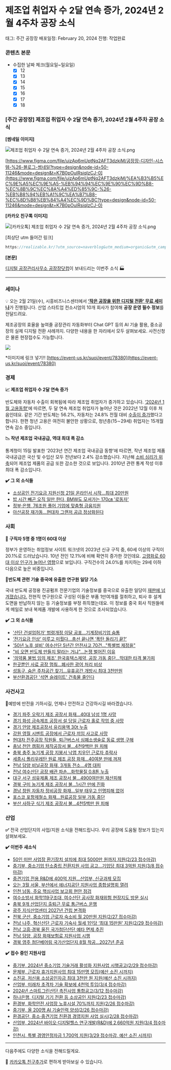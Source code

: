 # 제조업 취업자 수 2달 연속 증가, 2024년 2월 4주차 공장 소식

태그: 주간 공장장
배포일정: February 20, 2024
진행: 작업완료

### 콘텐츠 본문

- 수집한 날짜 체크(월요일~일요일)
    - [x]  12
    - [x]  13
    - [x]  14
    - [x]  15
    - [x]  16
    - [x]  17
    - [x]  18

### **[주간 공장장] 제조업 취업자 수 2달 연속 증가, 2024년 2월 4주차 공장 소식**

**[썸네일 이미지]**

![제조업 취업자 수 2달 연속 증가, 2024년 2월 4주차 공장 소식.png](%25E1%2584%258C%25E1%2585%25A6%25E1%2584%258C%25E1%2585%25A9%25E1%2584%258B%25E1%2585%25A5%25E1%2586%25B8_%25E1%2584%258E%25E1%2585%25B1%25E1%2584%258B%25E1%2585%25A5%25E1%2586%25B8%25E1%2584%258C%25E1%2585%25A1_%25E1%2584%2589%25E1%2585%25AE_2%25E1%2584%2583%25E1%2585%25A1%25E1%2586%25AF_%25E1%2584%258B%25E1%2585%25A7%25E1%2586%25AB%25E1%2584%2589%25E1%2585%25A9%25E1%2586%25A8_%25E1%2584%258C%25E1%2585%25B3%25E1%2586%25BC%25E1%2584%2580%25E1%2585%25A1_2024%25E1%2584%2582%25E1%2585%25A7%25E1%2586%25AB_2%25E1%2584%258B%25E1%2585%25AF%25E1%2586%25AF_4%25E1%2584%258C%25E1%2585%25AE%25E1%2584%258E%25E1%2585%25A1_%25E1%2584%2580%25E1%2585%25A9%25E1%2586%25BC%25E1%2584%258C%25E1%2585%25A1%25E1%2586%25BC_%25E1%2584%2589%25E1%2585%25A9%25E1%2584%2589%25E1%2585%25B5%25E1%2586%25A8.png)

[https://www.figma.com/file/uizAp6mUptNq2AFT3dzkiM/공장장-디자인-시스템-%26-블로그-썸네일?type=design&node-id=50-11246&mode=design&t=K7B0pOuIRsiqIzCJ-0](https://www.figma.com/file/uizAp6mUptNq2AFT3dzkiM/%EA%B3%B5%EC%9E%A5%EC%9E%A5-%EB%94%94%EC%9E%90%EC%9D%B8-%EC%8B%9C%EC%8A%A4%ED%85%9C-%26-%EB%B8%94%EB%A1%9C%EA%B7%B8-%EC%8D%B8%EB%84%A4%EC%9D%BC?type=design&node-id=50-11246&mode=design&t=K7B0pOuIRsiqIzCJ-0)

**[카카오 친구톡 이미지]**

![[카카오톡] 제조업 취업자 수 2달 연속 증가, 2024년 2월 4주차 공장 소식.png](%25E1%2584%258F%25E1%2585%25A1%25E1%2584%258F%25E1%2585%25A1%25E1%2584%258B%25E1%2585%25A9%25E1%2584%2590%25E1%2585%25A9%25E1%2586%25A8_%25E1%2584%258C%25E1%2585%25A6%25E1%2584%258C%25E1%2585%25A9%25E1%2584%258B%25E1%2585%25A5%25E1%2586%25B8_%25E1%2584%258E%25E1%2585%25B1%25E1%2584%258B%25E1%2585%25A5%25E1%2586%25B8%25E1%2584%258C%25E1%2585%25A1_%25E1%2584%2589%25E1%2585%25AE_2%25E1%2584%2583%25E1%2585%25A1%25E1%2586%25AF_%25E1%2584%258B%25E1%2585%25A7%25E1%2586%25AB%25E1%2584%2589%25E1%2585%25A9%25E1%2586%25A8_%25E1%2584%258C%25E1%2585%25B3%25E1%2586%25BC%25E1%2584%2580%25E1%2585%25A1_2024%25E1%2584%2582%25E1%2585%25A7%25E1%2586%25AB_2%25E1%2584%258B%25E1%2585%25AF%25E1%2586%25AF_4%25E1%2584%258C%25E1%2585%25AE%25E1%2584%258E%25E1%2585%25A1_%25E1%2584%2580%25E1%2585%25A9%25E1%2586%25BC%25E1%2584%258C%25E1%2585%25A1%25E1%2586%25BC_%25E1%2584%2589%25E1%2585%25A9%25E1%2584%2589%25E1%2585%25B5%25E1%2586%25A8.png)

[최상단 utm 들어간 링크]

```jsx
https://realizable.kr/?utm_source=naverblog&utm_medium=organic&utm_campaign=2402_weekly4
```

**[본문]**

[디지털 공장관리사무소 공장장닷컴](https://realizable.kr/?utm_source=naverblog&utm_medium=organic&utm_campaign=2402_weekly4)이 보내드리는 이번주 소식 🏭

---

### **세미나**

💡 오는 2월 21일(수), 시흥비즈니스센터에서 [**‘작은 공장을 위한 디지털 전환’ 무료 세미나**](https://event-us.kr/suoi/event/78380)가 진행됩니다. 산업 스타트업 컨소시엄의 10개 회사가 참여해 **공장 운영 필수 정보**를 전달드려요.

제조공장의 효율을 높여줄 공장관리 자동화부터 Chat GPT 등의 AI 기술 활용, 중소공장의 실제 디지털 전환 사례까지. 다양한 내용을 한 자리에서 모두 살펴보세요. 사전신청은 물론 현장접수도 가능합니다.

![](https://blogfiles.pstatic.net/MjAyNDAxMTVfMTI4/MDAxNzA1MzAxMDM1ODIw.__ceXdgJtrhZx3LtnMCi4zDwTsszvMsyiKSgaQUNKFcg.kC0NSb_gBBYEaU2Tdhbkzjym8_a3Tg6N3NNy8fNNAoUg.PNG.realizable-kr/%EC%A0%9C%EC%A1%B0%EC%97%85_%EC%84%B8%EB%AF%B8%EB%82%98_%EC%A7%80%EA%B8%88_%EC%8B%A0%EC%B2%AD%ED%95%98%EA%B8%B0(%EB%AC%B4%EB%A3%8C).png?type=w1)

*이미지에 링크 넣기!! [https://event-us.kr/suoi/event/78380](https://event-us.kr/suoi/event/78380)

### **경제**

**📈 제조업 취업자 수 2달 연속 증가**

반도체와 자동차 수출이 회복됨에 따라 제조업 취업자가 증가하고 있습니다. [‘2024년 1월 고용동향’](https://www.korea.kr/briefing/policyBriefingView.do?newsId=156615689)에 따르면, 두 달 연속 제조업 취업자가 늘어난 것은 2022년 12월 이후 처음인데요. 같은 기간 반도체는 56.2%, 자동차는 24.8% 전월 대비 [수출이 증가](https://biz.chosun.com/policy/policy_sub/2024/02/16/VGR4PJKENNGG5COUCACCRCAXVU/)했다고 합니다. 한편 청년 고용은 여전히 불안한 상황으로, 청년층(15∼29세) 취업자는 15개월 연속 감소 중입니다.

**📉 작년 제조업 국내공급, 역대 최대 폭 감소**

통계청이 15일 발표한 ‘2023년 연간 제조업 국내공급 동향’에 따르면, 작년 제조업 제품 국내공급은 국산 및 수입산 모두 전년보다 2.4% 감소했습니다. 지난해 [소비 심리가 위축](https://m.khan.co.kr/economy/economy-general/article/202402151614001#c2b)되어 제조업 제품의 공급 또한 감소한 것으로 보입니다. 2010년 관련 통계 작성 이후 최대 폭 감소입니다.

**✔️ 그 외 소식들**

- [소상공인 전기요금 지원신청 21일 온라인서 시작…최대 20만원](https://www.korea.kr/briefing/pressReleaseView.do?newsId=156615321&pWise=sub&pWiseSub=C5)
- [밥 시간 빼곤 오직 일만 한다, BMW도 모셔가는 170㎝ '로동자'](https://www.joongang.co.kr/article/25228255#home)
- [정부·은행, 76조원 풀어 기업에 맞춤형 금융지원](https://www.sisajournal.com/news/articleView.html?idxno=283368)
- [아산공장 재가동…현대차 그랜저 공급 정상화된다](https://m.dailian.co.kr/news/view/1328353)

### 사회

**🧓 구직자 5명 중 1명이 60대 이상**

정부가 운영하는 취업정보 사이트 워크넷의 2023년 신규 구직 중, 60세 이상의 구직이 20.1%로 드러났습니다. 10년 전인 12.1%에 비해 확연히 증가한 것인데요. [고령화로 60대 이상 인구가 늘어난 영향](https://www.yna.co.kr/view/AKR20240214148800530)으로 보입니다. 구직건수의 24.0%를 차지하는 29세 이하 다음으로 높은 비중입니다.

**🥼반도체 관련 기술 중국에 유출한 연구원 일당 기소**

국내 반도체 공정용 진공펌프 전문기업의 기술정보를 중국으로 유출한 일당이 [재판에 넘겨졌습니다.](https://www.yna.co.kr/view/AKR20240216137900061) 전현직 연구원으로 구성된 이들은 부품 1만여개를 절취하고, 퇴사 후 설계 도면을 반납하지 않는 등 기술정보를 부정 취득했는데요. 이 정보를 중국 회사 직원들에게 메일로 보내 복제품 개발에 사용하게 한 것으로 조사되었습니다.

**✔️ 그 외 소식들**

- ['산단 건설업허가' 법령개정 이달 공포…기계장비기업 숨통](https://www.kyeonggi.com/article/20240215580271)
- [‘전기요금 인상’ 미루고 미뤘다…총선 끝나면 ‘폭탄 돌리기 끝?’](https://m.khan.co.kr/economy/economy-general/article/202402121615001#c2b)
- ['50년 노후 설비' 여수산단 5년간 안전사고 70건…"특별법 제정을"](https://www.news1.kr/articles/?5317983)
- ["비 오면 반도체 만들지 말라는 거냐"…논쟁 벌어진 이유](https://www.hankyung.com/article/202402084371i)
- ['의약품 불법 임의 제조' 한국휴텍스제약, 공장 가동 중단...막대한 타격 불가피](https://www.pointe.co.kr/news/articleView.html?idxno=8501)
- [한곳뿐인 사료 공장 멈춰...폐사한 광어 처리 비상](https://www.ytn.co.kr/_ln/0115_202402170433337766)
- [성동구, 숨은 주차공간 찾기…유휴공간 개방시 최대 3천만원](https://www.hankyung.com/article/202402155264Y)
- [부산환경공단 '석면 슬레이트' 건축물 줄인다](https://www.fnnews.com/news/202402151920563616)

### 사건사고

👷예방에 만전을 기하시길, 언제나 안전하고 건강하시길 바라겠습니다.

- [경기 파주 오락기 제조 공장서 화재…40대 남성 1명 사망](https://news.kbs.co.kr/news/pc/view/view.do?ncd=7892769)
- [경기 화성 금속제조 공장서 설 당일 근로자 홀로 작업 중 사망](https://www.kgnews.co.kr/news/article.html?no=782247)
- [경기 안양 제조공장서 유리용액 30t 누출](https://www.kyeonggi.com/article/20240215580390)
- [강원 영월 시멘트 공장에서 근로자 끼임 사고로 사망](https://news.mt.co.kr/mtview.php?no=2024021722032327350)
- [현대차 전주공장 직원들, 퇴근버스서 심폐소생술로 동료 생명 구해](https://www.jjan.kr/article/20240213580092)
- [충남 천안 캠핑카 제작공장서 불...4천9백만 원 피해](https://www.newsfreezone.co.kr/news/articleView.html?idxno=547802)
- [충북 충주 농기계 공장 지붕서 낙엽 치우던 근로자 추락사](https://www.hankyung.com/article/202402142606Y)
- [세종시 폴리우레탄 원료 제조 공장 화재…40여분 만에 꺼져](https://www.hankyung.com/article/202402155715Y)
- [전남 담양 비닐공장 화재, 3개동 전소…4명 대피](https://www.news1.kr/articles/?5318690)
- [전남 여수산단 공장 배관 파손…화학물질 0.8톤 누출](https://news.kbs.co.kr/news/pc/view/view.do?ncd=7891216)
- [대구 서구 섬유제품 제조 공장서 불…4900여만원 재산피해](https://news.tf.co.kr/read/national/2075489.htm)
- [경북 구미 농기계 제조 공장서 불…1시간 만에 진화](https://www.kukinews.com/newsView/kuk202402140019)
- [경남 창원 자동차 정비공장 화재…일부 태우고 인명피해 없어](https://www.busan.com/view/busan/view.php?code=2024021616215406578)
- [포스코 포항제철소 화재…원료공장 일부 가동 중단](https://www.hani.co.kr/arti/area/yeongnam/1128429.html)
- [부산 사하구 식기 제조 공장서 불…4천5백만 원 피해](https://news.kbs.co.kr/news/pc/view/view.do?ncd=7891705)

### 산업

**✅** 전국 산업단지의 사업/지원 소식을 전해드립니다. 우리 공장에 도움될 정보가 있는지 살펴보세요.

**✔️ 이번주 새소식**

- [50인 미만 사업장 환기장치 설치에 최대 5000만 원까지 지원(2/23 접수마감)](https://www.korea.kr/news/policyNewsView.do?newsId=148925781)
- [중기부, 중소기업 탄소중립 전환지원 사업 공고…기업당 최대 3억원 지원(3/8 접수마감)](https://www.bizinfo.go.kr/web/lay1/bbs/S1T122C128/AS/74/view.do?pblancId=PBLN_000000000094778)
- [중견기업 전용 R&D에 400억 지원…산업부, 신규과제 모집](https://www.etnews.com/20240214000030)
- [오는 3월 서울, 부산에서 에너지공단 지원사업 종합설명회 열려](https://www.energytimes.kr/news/articleView.html?idxno=64434)
- [인천 남동, 주요 핵심사업 보고회 현안 점검](https://www.seoulilbo.com/news/articleView.html?idxno=661015)
- [여수소방서 화학119구조대, 여수산단 공사장 화재위험 현장지도 방문 실시](https://www.netongs.com/news/articleView.html?idxno=318145)
- [충북 9개 산업단지 출퇴근 무료 통근버스 운행](https://www.inews365.com/news/article.html?no=801103)
- [광주 지식산업센터 2027년 건립 본격화](http://m.jndn.com/article.php?aid=1707725549379605003)
- [전북 군산, 중소기업 근로자 숙소비 월 20만원 지원(2/27 접수마감)](https://www.hankyung.com/article/202402139573Y)
- [전남 나주, 혁신산단 근로자 기숙사 월세 1인당 ‘최대 15만원’ 지원(2/29 접수마감)](https://www.naju.go.kr/www/administration/notice/legislation?idx=34839&search_type=title&search_word=%EA%B8%B0%EC%88%99%EC%82%AC&mode=view)
- [전남 고흥·경북 울진 국가첨단산단 예타 면제 추진](https://news.einfomax.co.kr/news/articleView.html?idxno=4298377)
- [전남 담양, 공장 화재보험료 지원사업 시행](https://www.safetynews.co.kr/news/articleView.html?idxno=227534)
- [경북 영주 첨단베어링 국가산업단지 8월 착공…2027년 준공](https://m.yna.co.kr/amp/view/AKR20240216056700053)

**✔️ 접수 중인 지원사업**

- [중기부, 2024년 중소기업 기술거래 활성화 지원사업 시행공고(2/29 접수마감)](https://www.mss.go.kr/site/smba/ex/bbs/View.do?cbIdx=310&bcIdx=1047726&parentSeq=1047726)
- [문체부, 근로자 휴가지원사업 최대 15만명 모집(예산 소진 시까지)](https://vacation.visitkorea.or.kr/)
- [소진공, 저신용 소상공인자금 최대 3천만 원 지원(예산 소진 시까지)](https://ols.semas.or.kr/)
- [산업부, 미래차 초격차 기술 확보에 4천억 투입(3/4 접수마감)](https://www.fnnews.com/news/202401311131473476)
- [2024년 스마트그린산단 촉진사업 통합공고(3/12 접수마감)](https://www.kicox.or.kr/user/bbs/BD_selectBbs.do?q_bbsCode=1016&q_bbscttSn=20240131153127372)
- [하나은행, 디지털 기기 전환 등 소상공인 지원(2/23 접수마감)](https://www.hanapoweron.com/store)
- [환경부, 화학안전 사업장 노후시설 70%까지 지원(2/26 접수마감)](https://www.safechem.or.kr/index.do)
- [중기부, 올 200명 AI 기술인력 양성(2/26 접수마감)](https://www.fnnews.com/news/202401210936115360)
- [환경공단, 중소‧중견기업 친환경 경영지원 사업 실시(2/28 접수마감)](https://www.ecobs.co.kr/news/articleView.html?idxno=33494)
- [산업부, 2024년 바이오·디지털헬스 연구개발(R&D)에 2,660억원 지원(3/4 접수마감)](https://www.korea.kr/briefing/pressReleaseView.do?newsId=156612170&pWise=sub&pWiseSub=C8)
- [인천시, 특별 경영안정자금 1,700억 지원(3/29 접수마감, 예산 소진 시까지)](https://bizok.incheon.go.kr/open_content/support.do?act=detail&policyno=2864)

---

다음주에도 다양한 소식을 전해드릴게요.

💬 [카카오톡 친구추가](http://pf.kakao.com/_Nfxmsxj)로 편하게 받아보실 수 있습니다.